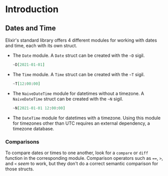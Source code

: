 # Introduction

## Dates and Time

Elixir's standard library offers 4 different modules for working with dates and time, each with its own struct.

  - The `Date` module. A `Date` struct can be created with the `~D` sigil.
    
    ``` elixir
    ~D[2021-01-01]
    ```

  - The `Time` module. A `Time` struct can be created with the `~T` sigil.
    
    ``` elixir
    ~T[12:00:00]
    ```

  - The `NaiveDateTime` module for datetimes without a timezone. A `NaiveDateTime` struct can be created with the `~N` sigil.
    
    ``` elixir
    ~N[2021-01-01 12:00:00]
    ```

  - The `DateTime` module for datetimes with a timezone. Using this module for timezones other than UTC requires an external dependency, a timezone database.

### Comparisons

To compare dates or times to one another, look for a `compare` or `diff` function in the corresponding module. Comparison operators such as `==`, `>`, and `<` *seem* to work, but they don't do a correct semantic comparison for those structs.
